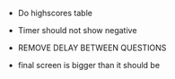 * Do highscores table
* Timer should not show negative
* REMOVE DELAY BETWEEN QUESTIONS











* final screen is bigger than it should be


